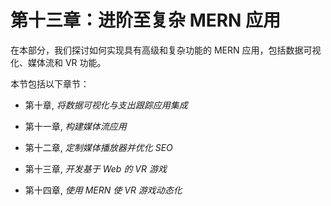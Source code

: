 # 第十三章：进阶至复杂 MERN 应用

在本部分，我们探讨如何实现具有高级和复杂功能的 MERN 应用，包括数据可视化、媒体流和 VR 功能。

本节包括以下章节：

+   第十章, *将数据可视化与支出跟踪应用集成*

+   第十一章, *构建媒体流应用*

+   第十二章, *定制媒体播放器并优化 SEO*

+   第十三章, *开发基于 Web 的 VR 游戏*

+   第十四章, *使用 MERN 使 VR 游戏动态化*
